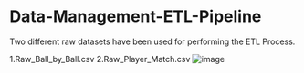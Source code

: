 # Data-Management-ETL-Pipeline

Two different raw datasets have been used for performing the ETL Process.

1.Raw_Ball_by_Ball.csv
2.Raw_Player_Match.csv
![image](https://user-images.githubusercontent.com/45402305/180607598-60517b4b-9abe-4bed-90f8-5b23a7ea1720.png)
